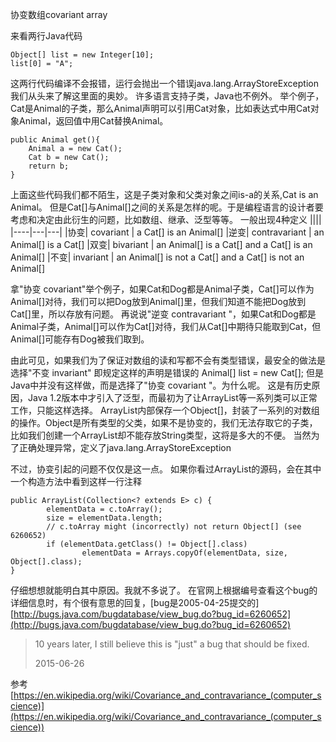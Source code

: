 协变数组covariant array

来看两行Java代码

```
Object[] list = new Integer[10];
list[0] = "A"; 
```

这两行代码编译不会报错，运行会抛出一个错误java.lang.ArrayStoreException
我们从头来了解这里面的奥妙。
许多语言支持子类，Java也不例外。
举个例子，Cat是Animal的子类，那么Animal声明可以引用Cat对象，比如表达式中用Cat对象Animal，返回值中用Cat替换Animal。

```
public Animal get(){
    Animal a = new Cat();
    Cat b = new Cat();
    return b;
}
```

上面这些代码我们都不陌生，这是子类对象和父类对象之间is-a的关系,Cat is an Animal。
但是Cat[]与Animal[]之间的关系是怎样的呢。于是编程语言的设计者要考虑和决定由此衍生的问题，比如数组、继承、泛型等等。
一般出现4种定义
||||
|----|---|---|
|协变| covariant     |   a Cat[] is an Animal[]
|逆变| contravariant  |  an Animal[] is a Cat[]
|双变| bivariant     |   an Animal[] is a Cat[] and a Cat[] is an Animal[]
|不变| invariant     |   an Animal[] is not a Cat[] and a Cat[] is not an Animal[]

拿"协变 covariant"举个例子，如果Cat和Dog都是Animal子类，Cat[]可以作为Animal[]对待，我们可以把Dog放到Animal[]里，但我们知道不能把Dog放到Cat[]里，所以存放有问题。
再说说"逆变 contravariant "，如果Cat和Dog都是Animal子类，Animal[]可以作为Cat[]对待，我们从Cat[]中期待只能取到Cat，但Animal[]可能存有Dog被我们取到。

由此可见，如果我们为了保证对数组的读和写都不会有类型错误，最安全的做法是选择"不变 invariant"
即规定这样的声明是错误的 Animal[] list = new Cat[];
但是Java中并没有这样做，而是选择了"协变 covariant "。为什么呢。
这是有历史原因，Java 1.2版本中才引入了泛型，而最初为了让ArrayList等一系列类可以正常工作，只能这样选择。
ArrayList内部保存一个Object[]，封装了一系列的对数组的操作。Object是所有类型的父类，如果不是协变的，我们无法存取它的子类，比如我们创建一个ArrayList却不能存放String类型，这将是多大的不便。
当然为了正确处理异常，定义了java.lang.ArrayStoreException

不过，协变引起的问题不仅仅是这一点。
如果你看过ArrayList<E>的源码，会在其中一个构造方法中看到这样一行注释

```
public ArrayList(Collection<? extends E> c) {
        elementData = c.toArray();
        size = elementData.length;
        // c.toArray might (incorrectly) not return Object[] (see 6260652)
        if (elementData.getClass() != Object[].class)
                elementData = Arrays.copyOf(elementData, size, Object[].class);
}
```

仔细想想就能明白其中原因。我就不多说了。
在官网上根据编号查看这个bug的详细信息时，有个很有意思的回复，[bug是2005-04-25提交的]
[http://bugs.java.com/bugdatabase/view_bug.do?bug_id=6260652](http://bugs.java.com/bugdatabase/view_bug.do?bug_id=6260652)


>10 years later, I still believe this is "just" a bug that should be fixed.
>
>2015-06-26



参考[https://en.wikipedia.org/wiki/Covariance_and_contravariance_(computer_science)](https://en.wikipedia.org/wiki/Covariance_and_contravariance_(computer_science))
